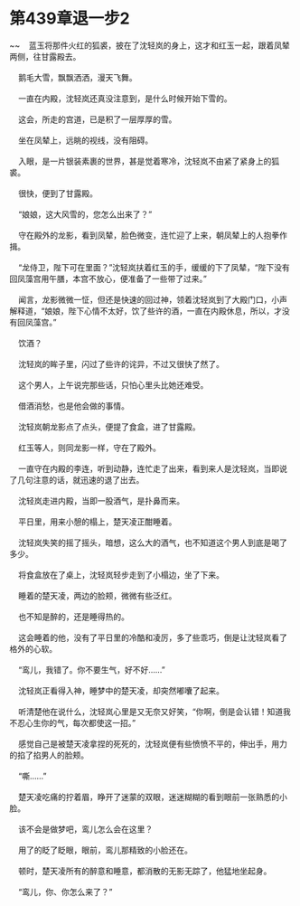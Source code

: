 # 第439章退一步2
~~&nbsp;&nbsp;&nbsp;&nbsp;蓝玉将那件火红的狐裘，披在了沈轻岚的身上，这才和红玉一起，跟着凤辇两侧，往甘露殿去。<br><br>&nbsp;&nbsp;&nbsp;&nbsp;鹅毛大雪，飘飘洒洒，漫天飞舞。<br><br>&nbsp;&nbsp;&nbsp;&nbsp;一直在内殿，沈轻岚还真没注意到，是什么时候开始下雪的。<br><br>&nbsp;&nbsp;&nbsp;&nbsp;这会，所走的宫道，已是积了一层厚厚的雪。<br><br>&nbsp;&nbsp;&nbsp;&nbsp;坐在凤辇上，远眺的视线，没有阻碍。<br><br>&nbsp;&nbsp;&nbsp;&nbsp;入眼，是一片银装素裹的世界，甚是觉着寒冷，沈轻岚不由紧了紧身上的狐裘。<br><br>&nbsp;&nbsp;&nbsp;&nbsp;很快，便到了甘露殿。<br><br>&nbsp;&nbsp;&nbsp;&nbsp;“娘娘，这大风雪的，您怎么出来了？”<br><br>&nbsp;&nbsp;&nbsp;&nbsp;守在殿外的龙影，看到凤辇，脸色微变，连忙迎了上来，朝凤辇上的人抱拳作揖。<br><br>&nbsp;&nbsp;&nbsp;&nbsp;“龙侍卫，陛下可在里面？”沈轻岚扶着红玉的手，缓缓的下了凤辇，“陛下没有回凤藻宫用午膳，本宫不放心，便准备了一些带了过来。”<br><br>&nbsp;&nbsp;&nbsp;&nbsp;闻言，龙影微微一怔，但还是快速的回过神，领着沈轻岚到了大殿门口，小声解释道，“娘娘，陛下心情不太好，饮了些许的酒，一直在内殿休息，所以，才没有回凤藻宫。”<br><br>&nbsp;&nbsp;&nbsp;&nbsp;饮酒？<br><br>&nbsp;&nbsp;&nbsp;&nbsp;沈轻岚的眸子里，闪过了些许的诧异，不过又很快了然了。<br><br>&nbsp;&nbsp;&nbsp;&nbsp;这个男人，上午说完那些话，只怕心里头比她还难受。<br><br>&nbsp;&nbsp;&nbsp;&nbsp;借酒消愁，也是他会做的事情。<br><br>&nbsp;&nbsp;&nbsp;&nbsp;沈轻岚朝龙影点了点头，便提了食盒，进了甘露殿。<br><br>&nbsp;&nbsp;&nbsp;&nbsp;红玉等人，则同龙影一样，守在了殿外。<br><br>&nbsp;&nbsp;&nbsp;&nbsp;一直守在内殿的李连，听到动静，连忙走了出来，看到来人是沈轻岚，当即说了几句注意的话，就迅速的退了出去。<br><br>&nbsp;&nbsp;&nbsp;&nbsp;沈轻岚走进内殿，当即一股酒气，是扑鼻而来。<br><br>&nbsp;&nbsp;&nbsp;&nbsp;平日里，用来小憩的榻上，楚天凌正酣睡着。<br><br>&nbsp;&nbsp;&nbsp;&nbsp;沈轻岚失笑的摇了摇头，暗想，这么大的酒气，也不知道这个男人到底是喝了多少。<br><br>&nbsp;&nbsp;&nbsp;&nbsp;将食盒放在了桌上，沈轻岚轻步走到了小榻边，坐了下来。<br><br>&nbsp;&nbsp;&nbsp;&nbsp;睡着的楚天凌，两边的脸颊，微微有些泛红。<br><br>&nbsp;&nbsp;&nbsp;&nbsp;也不知是醉的，还是睡得热的。<br><br>&nbsp;&nbsp;&nbsp;&nbsp;这会睡着的他，没有了平日里的冷酷和凌厉，多了些乖巧，倒是让沈轻岚看了格外的心软。<br><br>&nbsp;&nbsp;&nbsp;&nbsp;“鸾儿，我错了。你不要生气，好不好……”<br><br>&nbsp;&nbsp;&nbsp;&nbsp;沈轻岚正看得入神，睡梦中的楚天凌，却突然嘟囔了起来。<br><br>&nbsp;&nbsp;&nbsp;&nbsp;听清楚他在说什么，沈轻岚心里是又无奈又好笑，“你啊，倒是会认错！知道我不忍心生你的气，每次都使这一招。”<br><br>&nbsp;&nbsp;&nbsp;&nbsp;感觉自己是被楚天凌拿捏的死死的，沈轻岚便有些愤愤不平的，伸出手，用力的掐了掐男人的脸颊。<br><br>&nbsp;&nbsp;&nbsp;&nbsp;“嘶……”<br><br>&nbsp;&nbsp;&nbsp;&nbsp;楚天凌吃痛的拧着眉，睁开了迷蒙的双眼，迷迷糊糊的看到眼前一张熟悉的小脸。<br><br>&nbsp;&nbsp;&nbsp;&nbsp;该不会是做梦吧，鸾儿怎么会在这里？<br><br>&nbsp;&nbsp;&nbsp;&nbsp;用了的眨了眨眼，眼前，鸾儿那精致的小脸还在。<br><br>&nbsp;&nbsp;&nbsp;&nbsp;顿时，楚天凌所有的醉意和睡意，都消散的无影无踪了，他猛地坐起身。<br><br>&nbsp;&nbsp;&nbsp;&nbsp;“鸾儿，你、你怎么来了？”<br><br>
                    

<script>_fwqdsqadxfw()</script>
<div><script>_dfwf1dw();</script></div>
<div><script>_dfwf1agdw();</script></div>
                